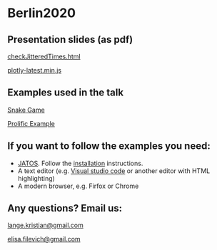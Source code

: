 # Berlin2020

## Presentation slides (as pdf)

[checkJitteredTimes.html](assets/checkJitteredTimes.html)

[plotly-latest.min.js](assets/plotly-latest.min.js)


## Examples used in the talk

[Snake Game](https://github.com/JATOS/JATOS_examples/raw/master/examples/snake_game.zip)

[Prolific Example](https://github.com/JATOS/JATOS_examples/raw/master/examples/prolific_example.zip)

## If you want to follow the examples you need:

* [JATOS](www.jatos.org). Follow the [installation](http://www.jatos.org/Installation.html) instructions.
* A text editor (e.g. [Visual studio code](https://code.visualstudio.com/) or another editor with HTML highlighting)
* A modern browser, e.g. Firfox or Chrome

## Any questions? Email us:

lange.kristian@gmail.com

elisa.filevich@gmail.com
